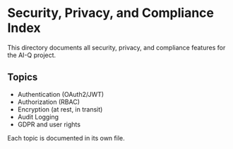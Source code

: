 # Security, Privacy, and Compliance Index

This directory documents all security, privacy, and compliance features for the AI-Q project.

## Topics
- Authentication (OAuth2/JWT)
- Authorization (RBAC)
- Encryption (at rest, in transit)
- Audit Logging
- GDPR and user rights

Each topic is documented in its own file. 